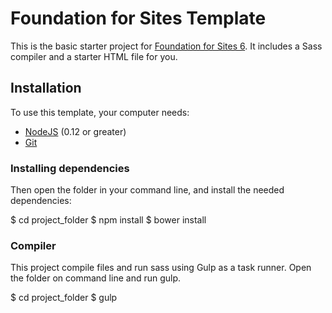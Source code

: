 # Foundation for Sites Template

This is the basic starter project for [Foundation for Sites 6](http://foundation.zurb.com/sites).
It includes a Sass compiler and a starter HTML file for you.

## Installation

To use this template, your computer needs:

- [NodeJS](https://nodejs.org/en/) (0.12 or greater)
- [Git](https://git-scm.com/)

### Installing dependencies

Then open the folder in your command line, and install the needed dependencies:

$ cd project_folder
$ npm install
$ bower install

### Compiler

This project compile files and run sass using Gulp as a task runner. Open the folder on command line and run gulp.

$ cd project_folder
$ gulp
